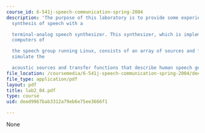 ```yaml
---
course_id: 6-541j-speech-communication-spring-2004
description: 'The purpose of this laboratory is to provide some experience in the
  synthesis of speech with a

  terminal-analog speech synthesizer. This synthesizer, which is implemented on the
  computers of

  the speech group running Linux, consists of an array of sources and filters that
  simulate the

  acoustic sources and transfer functions that describe human speech generation.'
file_location: /coursemedia/6-541j-speech-communication-spring-2004/deed9967bab3312a79eb6e75ee3666f1_lab2_04.pdf
file_type: application/pdf
layout: pdf
title: lab2_04.pdf
type: course
uid: deed9967bab3312a79eb6e75ee3666f1

---
```

None
